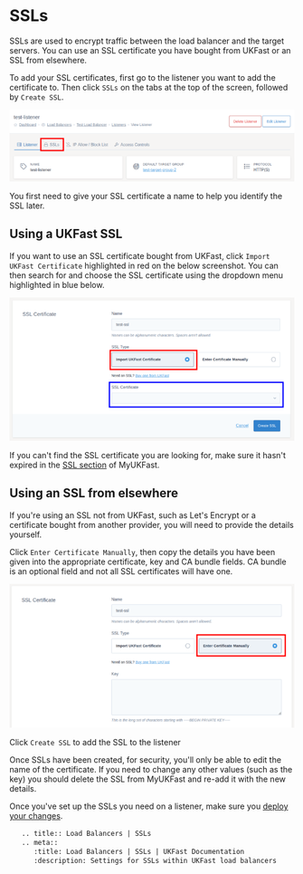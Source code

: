 # SSLs

SSLs are used to encrypt traffic between the load balancer and the target servers. You can use an SSL certificate you have bought from UKFast or an SSL from elsewhere.

To add your SSL certificates, first go to the listener you want to add the certificate to. Then click `SSLs` on the tabs at the top of the screen, followed by `Create SSL`.

![SSLs Tab](../files/ssls_1_small.png)

You first need to give your SSL certificate a name to help you identify the SSL later.

## Using a UKFast SSL

If you want to use an SSL certificate bought from UKFast, click `Import UKFast Certificate` highlighted in red on the below screenshot. You can then search for and choose the SSL certificate using the dropdown menu highlighted in blue below.

![UKFast SSL](../files/ssls_2_small.png)

If you can't find the SSL certificate you are looking for, make sure it hasn't expired in the [SSL section](https://my.ukfast.co.uk/ssl/index.php) of MyUKFast.

## Using an SSL from elsewhere

If you're using an SSL not from UKFast, such as Let's Encrypt or a certificate bought from another provider, you will need to provide the details yourself.

Click `Enter Certificate Manually`, then copy the details you have been given into the appropriate certificate, key and CA bundle fields. CA bundle is an optional field and not all SSL certificates will have one.

![Manual SSL](../files/ssls_3_small.png)

Click `Create SSL` to add the SSL to the listener

Once SSLs have been created, for security, you'll only be able to edit the name of the certificate. If you need to change any other values (such as the key) you should delete the SSL from MyUKFast and re-add it with the new details.

Once you've set up the SSLs you need on a listener, make sure you [deploy your changes](../deploying-changes.html).

```eval_rst
   .. title:: Load Balancers | SSLs
   .. meta::
      :title: Load Balancers | SSLs | UKFast Documentation
      :description: Settings for SSLs within UKFast load balancers
```